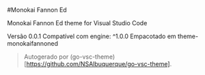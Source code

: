 #Monokai Fannon Ed

Monokai Fannon Ed theme for Visual Studio Code

Versão 0.0.1
Compatível com engine: ^1.0.0
Empacotado em theme-monokaifannoned

> Autogerado por (go-vsc-theme)[https://github.com/NSAlbuquerque/go-vsc-theme].